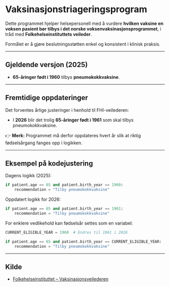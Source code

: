 # Vaksinasjonstriageringsprogram

Dette programmet hjelper helsepersonell med å vurdere **hvilken vaksine en voksen pasient bør tilbys i det norske voksenvaksinasjonsprogrammet**, i tråd med **Folkehelseinstituttets veileder**.  

Formålet er å gjøre beslutningsstøtten enkel og konsistent i klinisk praksis.  

---

## Gjeldende versjon (2025)
- **65-åringer født i 1960** tilbys **pneumokokkvaksine**.  

---

## Fremtidige oppdateringer
Det forventes årlige justeringer i henhold til FHI-veilederen:  
- I **2026** blir det trolig **65-åringer født i 1961** som skal tilbys pneumokokkvaksine.  

👉 **Merk:** Programmet må derfor oppdateres hvert år slik at riktig fødselsårgang fanges opp i logikken.  

---

## Eksempel på kodejustering

Dagens logikk (2025):

```python
if patient.age == 65 and patient.birth_year == 1960:
    recommendation = "Tilby pneumokokkvaksine"
````

Oppdatert logikk for 2026:

```python
if patient.age == 65 and patient.birth_year == 1961:
    recommendation = "Tilby pneumokokkvaksine"
```

For enklere vedlikehold kan fødselsår settes som en variabel:

```python
CURRENT_ELIGIBLE_YEAR = 1960  # Endres til 1961 i 2026

if patient.age == 65 and patient.birth_year == CURRENT_ELIGIBLE_YEAR:
    recommendation = "Tilby pneumokokkvaksine"
```

---

## Kilde

* [Folkehelseinstituttet – Vaksinasjonsveilederen](https://www.fhi.no/tema/vaksiner/)
